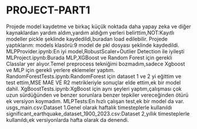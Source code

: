 # PROJECT-PART1
Projede model kaydetme ve birkaç küçük noktada daha yapay zeka ve diğer kaynaklardan yardım aldım,yardım aldığım yerleri belirttim,NOT:Kayıtlı modeller pickle şeklinde kaydedildi,buradan load edilebilir.
Projede yaptıklarım:
models klasörü:9 model de pkl dosyası şeklinde kaydedildi.
MLPProvider.ipynb:En iyi model,RobustScaler+Outlier Detection ile iyileşti
MLProject.ipynb:Burada MLP,XGBoost ve Random Forest için gerekli Classlar yer alıyor.Temel preprocess tekniğimi bozmadım,sadece Xgboost ve MLP için gerekli yerlere eklemeler yaptım.
RandomForestTests.ipynb:RandomForest için dataset 1 ve 2 yi eğittim ve test ettim,MSE MAE VE R2 metrikleriyle sonuçlar elde ettim,ek bir model dahil.
XgBoostTests.ipynb:XgBoost için aynı şeyleri yaptım,çalışması çok uzun sürdüğünden ve benzer sorunlara benzer tepkiler vereceğinden ötürü ek versiyon koymadım.
MLPTests:En hızlı çalışan test,ek bir model da var.
usgs_main.csv:Dataset 1.Genel olarak haftalık timesteplerle kullanıldı
significant_earthquake_dataset_1900_2023.csv:Dataset 2,yıllık timesteplerle kullanıldı,ek versiyonlarda hafta olarak da denendi.


